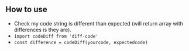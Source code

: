 ## How to use
* Check my code string is different than expected (will return array with differences is they are).
* `import codeDiff from 'diff-code'`
* `const difference = codeDiff(yourcode, expectedcode)`